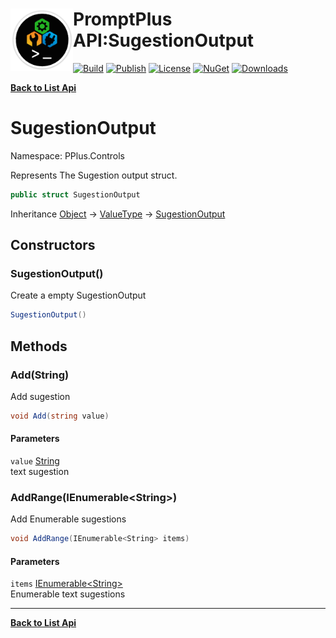 # <img align="left" width="100" height="100" src="../images/icon.png">PromptPlus API:SugestionOutput 

[![Build](https://github.com/FRACerqueira/PromptPlus/workflows/Build/badge.svg)](https://github.com/FRACerqueira/PromptPlus/actions/workflows/build.yml)
[![Publish](https://github.com/FRACerqueira/PromptPlus/actions/workflows/publish.yml/badge.svg)](https://github.com/FRACerqueira/PromptPlus/actions/workflows/publish.yml)
[![License](https://img.shields.io/github/license/FRACerqueira/PromptPlus)](https://github.com/FRACerqueira/PromptPlus/blob/master/LICENSE)
[![NuGet](https://img.shields.io/nuget/v/PromptPlus)](https://www.nuget.org/packages/PromptPlus/)
[![Downloads](https://img.shields.io/nuget/dt/PromptPlus)](https://www.nuget.org/packages/PromptPlus/)

[**Back to List Api**](./apis.md)

# SugestionOutput

Namespace: PPlus.Controls

Represents The Sugestion output struct.

```csharp
public struct SugestionOutput
```

Inheritance [Object](https://docs.microsoft.com/en-us/dotnet/api/system.object) → [ValueType](https://docs.microsoft.com/en-us/dotnet/api/system.valuetype) → [SugestionOutput](./pplus.controls.sugestionoutput.md)

## Constructors

### **SugestionOutput()**

Create a empty SugestionOutput

```csharp
SugestionOutput()
```

## Methods

### **Add(String)**

Add sugestion

```csharp
void Add(string value)
```

#### Parameters

`value` [String](https://docs.microsoft.com/en-us/dotnet/api/system.string)<br>
text sugestion

### **AddRange(IEnumerable&lt;String&gt;)**

Add Enumerable sugestions

```csharp
void AddRange(IEnumerable<String> items)
```

#### Parameters

`items` [IEnumerable&lt;String&gt;](https://docs.microsoft.com/en-us/dotnet/api/system.collections.generic.ienumerable-1)<br>
Enumerable text sugestions


- - -
[**Back to List Api**](./apis.md)
